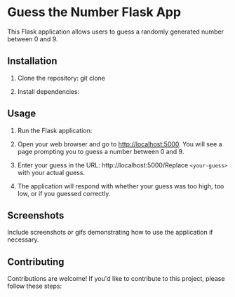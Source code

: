 # Guess the Number Flask App

This Flask application allows users to guess a randomly generated number between 0 and 9.

## Installation

1. Clone the repository:
git clone <repository-url>

2. Install dependencies:

## Usage

1. Run the Flask application:

2. Open your web browser and go to [http://localhost:5000](http://localhost:5000).
You will see a page prompting you to guess a number between 0 and 9.

3. Enter your guess in the URL:
http://localhost:5000/<your-guess>Replace `<your-guess>` with your actual guess.

4. The application will respond with whether your guess was too high, too low, or if you guessed correctly.

## Screenshots

Include screenshots or gifs demonstrating how to use the application if necessary.

## Contributing

Contributions are welcome! If you'd like to contribute to this project, please follow these steps:
